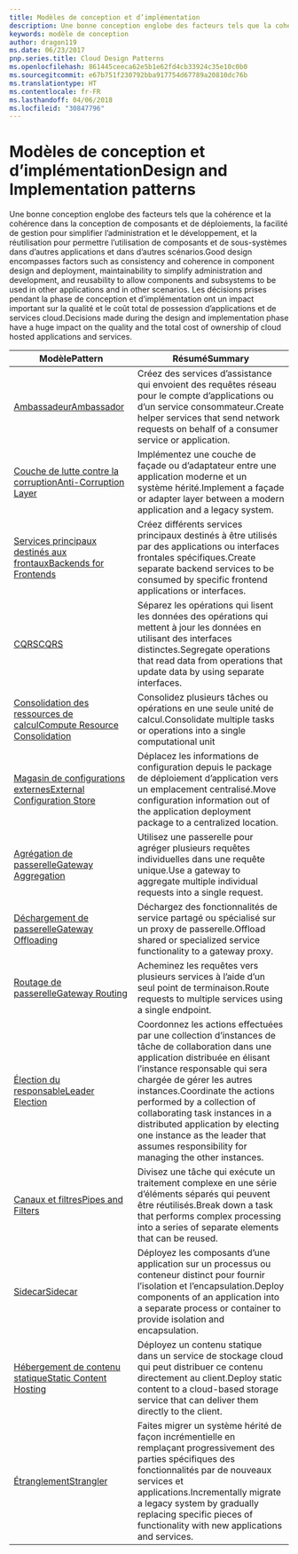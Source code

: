 ```yaml
---
title: Modèles de conception et d’implémentation
description: Une bonne conception englobe des facteurs tels que la cohérence et la cohérence dans la conception de composants et de déploiements, la facilité de gestion pour simplifier l’administration et le développement, et la réutilisation pour permettre l’utilisation de composants et de sous-systèmes dans d’autres applications et dans d’autres scénarios. Les décisions prises pendant la phase de conception et d’implémentation ont un impact important sur la qualité et le coût total de possession d’applications et de services cloud.
keywords: modèle de conception
author: dragon119
ms.date: 06/23/2017
pnp.series.title: Cloud Design Patterns
ms.openlocfilehash: 861445ceeca62e5b1e62fd4cb33924c35e10c0b0
ms.sourcegitcommit: e67b751f230792bba917754d67789a20810dc76b
ms.translationtype: HT
ms.contentlocale: fr-FR
ms.lasthandoff: 04/06/2018
ms.locfileid: "30847796"
---
```

# <a name="design-and-implementation-patterns"></a><span data-ttu-id="5d1d7-105">Modèles de conception et d’implémentation</span><span class="sxs-lookup"><span data-stu-id="5d1d7-105">Design and Implementation patterns</span></span>

<span data-ttu-id="5d1d7-106">Une bonne conception englobe des facteurs tels que la cohérence et la cohérence dans la conception de composants et de déploiements, la facilité de gestion pour simplifier l’administration et le développement, et la réutilisation pour permettre l’utilisation de composants et de sous-systèmes dans d’autres applications et dans d’autres scénarios.</span><span class="sxs-lookup"><span data-stu-id="5d1d7-106">Good design encompasses factors such as consistency and coherence in component design and deployment, maintainability to simplify administration and development, and reusability to allow components and subsystems to be used in other applications and in other scenarios.</span></span> <span data-ttu-id="5d1d7-107">Les décisions prises pendant la phase de conception et d’implémentation ont un impact important sur la qualité et le coût total de possession d’applications et de services cloud.</span><span class="sxs-lookup"><span data-stu-id="5d1d7-107">Decisions made during the design and implementation phase have a huge impact on the quality and the total cost of ownership of cloud hosted applications and services.</span></span>


|                                <span data-ttu-id="5d1d7-108">Modèle</span><span class="sxs-lookup"><span data-stu-id="5d1d7-108">Pattern</span></span>                                 |                                                                                                      <span data-ttu-id="5d1d7-109">Résumé</span><span class="sxs-lookup"><span data-stu-id="5d1d7-109">Summary</span></span>                                                                                                       |
|------------------------------------------------------------------------|--------------------------------------------------------------------------------------------------------------------------------------------------------------------------------------------------------------------|
|                     [<span data-ttu-id="5d1d7-110">Ambassadeur</span><span class="sxs-lookup"><span data-stu-id="5d1d7-110">Ambassador</span></span>](../ambassador.md)                     |                                                         <span data-ttu-id="5d1d7-111">Créez des services d’assistance qui envoient des requêtes réseau pour le compte d’applications ou d’un service consommateur.</span><span class="sxs-lookup"><span data-stu-id="5d1d7-111">Create helper services that send network requests on behalf of a consumer service or application.</span></span>                                                          |
|          [<span data-ttu-id="5d1d7-112">Couche de lutte contre la corruption</span><span class="sxs-lookup"><span data-stu-id="5d1d7-112">Anti-Corruption Layer</span></span>](../anti-corruption-layer.md)          |                                                               <span data-ttu-id="5d1d7-113">Implémentez une couche de façade ou d’adaptateur entre une application moderne et un système hérité.</span><span class="sxs-lookup"><span data-stu-id="5d1d7-113">Implement a façade or adapter layer between a modern application and a legacy system.</span></span>                                                                |
|         [<span data-ttu-id="5d1d7-114">Services principaux destinés aux frontaux</span><span class="sxs-lookup"><span data-stu-id="5d1d7-114">Backends for Frontends</span></span>](../backends-for-frontends.md)         |                                                          <span data-ttu-id="5d1d7-115">Créez différents services principaux destinés à être utilisés par des applications ou interfaces frontales spécifiques.</span><span class="sxs-lookup"><span data-stu-id="5d1d7-115">Create separate backend services to be consumed by specific frontend applications or interfaces.</span></span>                                                          |
|                           [<span data-ttu-id="5d1d7-116">CQRS</span><span class="sxs-lookup"><span data-stu-id="5d1d7-116">CQRS</span></span>](../cqrs.md)                           |                                                         <span data-ttu-id="5d1d7-117">Séparez les opérations qui lisent les données des opérations qui mettent à jour les données en utilisant des interfaces distinctes.</span><span class="sxs-lookup"><span data-stu-id="5d1d7-117">Segregate operations that read data from operations that update data by using separate interfaces.</span></span>                                                         |
| [<span data-ttu-id="5d1d7-118">Consolidation des ressources de calcul</span><span class="sxs-lookup"><span data-stu-id="5d1d7-118">Compute Resource Consolidation</span></span>](../compute-resource-consolidation.md) |                                                                     <span data-ttu-id="5d1d7-119">Consolidez plusieurs tâches ou opérations en une seule unité de calcul.</span><span class="sxs-lookup"><span data-stu-id="5d1d7-119">Consolidate multiple tasks or operations into a single computational unit</span></span>                                                                      |
|   [<span data-ttu-id="5d1d7-120">Magasin de configurations externes</span><span class="sxs-lookup"><span data-stu-id="5d1d7-120">External Configuration Store</span></span>](../external-configuration-store.md)   |                                                        <span data-ttu-id="5d1d7-121">Déplacez les informations de configuration depuis le package de déploiement d’application vers un emplacement centralisé.</span><span class="sxs-lookup"><span data-stu-id="5d1d7-121">Move configuration information out of the application deployment package to a centralized location.</span></span>                                                         |
|            [<span data-ttu-id="5d1d7-122">Agrégation de passerelle</span><span class="sxs-lookup"><span data-stu-id="5d1d7-122">Gateway Aggregation</span></span>](../gateway-aggregation.md)            |                                                                   <span data-ttu-id="5d1d7-123">Utilisez une passerelle pour agréger plusieurs requêtes individuelles dans une requête unique.</span><span class="sxs-lookup"><span data-stu-id="5d1d7-123">Use a gateway to aggregate multiple individual requests into a single request.</span></span>                                                                   |
|             [<span data-ttu-id="5d1d7-124">Déchargement de passerelle</span><span class="sxs-lookup"><span data-stu-id="5d1d7-124">Gateway Offloading</span></span>](../gateway-offloading.md)             |                                                                      <span data-ttu-id="5d1d7-125">Déchargez des fonctionnalités de service partagé ou spécialisé sur un proxy de passerelle.</span><span class="sxs-lookup"><span data-stu-id="5d1d7-125">Offload shared or specialized service functionality to a gateway proxy.</span></span>                                                                       |
|                [<span data-ttu-id="5d1d7-126">Routage de passerelle</span><span class="sxs-lookup"><span data-stu-id="5d1d7-126">Gateway Routing</span></span>](../gateway-routing.md)                |                                                                            <span data-ttu-id="5d1d7-127">Acheminez les requêtes vers plusieurs services à l’aide d’un seul point de terminaison.</span><span class="sxs-lookup"><span data-stu-id="5d1d7-127">Route requests to multiple services using a single endpoint.</span></span>                                                                            |
|                [<span data-ttu-id="5d1d7-128">Élection du responsable</span><span class="sxs-lookup"><span data-stu-id="5d1d7-128">Leader Election</span></span>](../leader-election.md)                | <span data-ttu-id="5d1d7-129">Coordonnez les actions effectuées par une collection d’instances de tâche de collaboration dans une application distribuée en élisant l’instance responsable qui sera chargée de gérer les autres instances.</span><span class="sxs-lookup"><span data-stu-id="5d1d7-129">Coordinate the actions performed by a collection of collaborating task instances in a distributed application by electing one instance as the leader that assumes responsibility for managing the other instances.</span></span> |
|              [<span data-ttu-id="5d1d7-130">Canaux et filtres</span><span class="sxs-lookup"><span data-stu-id="5d1d7-130">Pipes and Filters</span></span>](../pipes-and-filters.md)              |                                                     <span data-ttu-id="5d1d7-131">Divisez une tâche qui exécute un traitement complexe en une série d’éléments séparés qui peuvent être réutilisés.</span><span class="sxs-lookup"><span data-stu-id="5d1d7-131">Break down a task that performs complex processing into a series of separate elements that can be reused.</span></span>                                                      |
|                        [<span data-ttu-id="5d1d7-132">Sidecar</span><span class="sxs-lookup"><span data-stu-id="5d1d7-132">Sidecar</span></span>](../sidecar.md)                        |                                                  <span data-ttu-id="5d1d7-133">Déployez les composants d’une application sur un processus ou conteneur distinct pour fournir l’isolation et l’encapsulation.</span><span class="sxs-lookup"><span data-stu-id="5d1d7-133">Deploy components of an application into a separate process or container to provide isolation and encapsulation.</span></span>                                                  |
|         [<span data-ttu-id="5d1d7-134">Hébergement de contenu statique</span><span class="sxs-lookup"><span data-stu-id="5d1d7-134">Static Content Hosting</span></span>](../static-content-hosting.md)         |                                                        <span data-ttu-id="5d1d7-135">Déployez un contenu statique dans un service de stockage cloud qui peut distribuer ce contenu directement au client.</span><span class="sxs-lookup"><span data-stu-id="5d1d7-135">Deploy static content to a cloud-based storage service that can deliver them directly to the client.</span></span>                                                        |
|                      [<span data-ttu-id="5d1d7-136">Étranglement</span><span class="sxs-lookup"><span data-stu-id="5d1d7-136">Strangler</span></span>](../strangler.md)                      |                                         <span data-ttu-id="5d1d7-137">Faites migrer un système hérité de façon incrémentielle en remplaçant progressivement des parties spécifiques des fonctionnalités par de nouveaux services et applications.</span><span class="sxs-lookup"><span data-stu-id="5d1d7-137">Incrementally migrate a legacy system by gradually replacing specific pieces of functionality with new applications and services.</span></span>                                          |

